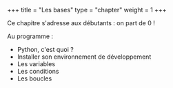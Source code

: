 +++
title = "Les bases"
type = "chapter"
weight = 1
+++

Ce chapitre s'adresse aux débutants : on part de 0 !

Au programme :

- Python, c'est quoi ?
- Installer son environnement de développement
- Les variables
- Les conditions
- Les boucles